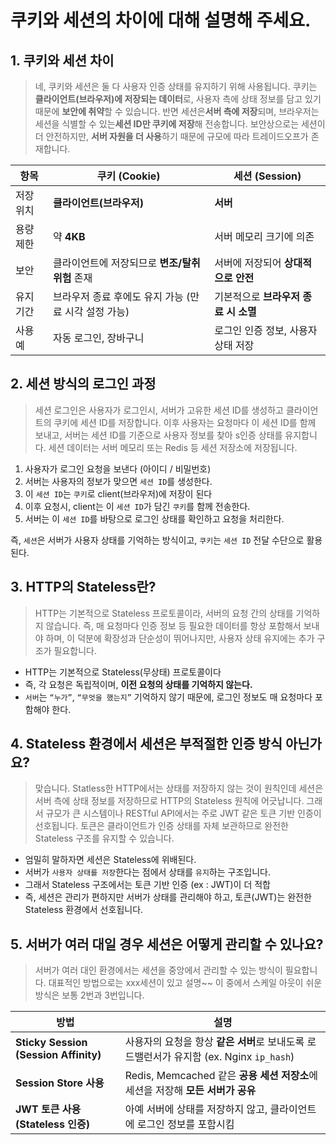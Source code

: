# 쿠키와 세션의 차이에 대해 설명해 주세요.

## 1. 쿠키와 세션 차이

> 
> 
> 
> 네, 쿠키와 세션은 둘 다 사용자 인증 상태를 유지하기 위해 사용됩니다.
> 쿠키는 **클라이언트(브라우저)에 저장되는 데이터**로, 사용자 측에 상태 정보를 담고 있기 때문에 **보안에 취약**할 수 있습니다.
> 반면 세션은**서버 측에 저장**되며, 브라우저는 세션을 식별할 수 있는**세션 ID만 쿠키에 저장**해 전송합니다.
> 보안상으로는 세션이 더 안전하지만, **서버 자원을 더 사용**하기 때문에 규모에 따라 트레이드오프가 존재합니다.
> 

| 항목 | 쿠키 (Cookie) | 세션 (Session) |
| --- | --- | --- |
| 저장 위치 | **클라이언트(브라우저)** | **서버** |
| 용량 제한 | 약 **4KB** | 서버 메모리 크기에 의존 |
| 보안 | 클라이언트에 저장되므로 **변조/탈취 위험** 존재 | 서버에 저장되어 **상대적으로 안전** |
| 유지 기간 | 브라우저 종료 후에도 유지 가능 (만료 시각 설정 가능) | 기본적으로 **브라우저 종료 시 소멸** |
| 사용 예 | 자동 로그인, 장바구니 | 로그인 인증 정보, 사용자 상태 저장 |

## 2. 세션 방식의 로그인 과정

> 세션 로그인은 사용자가 로그인시, 서버가 고유한 세션 ID를 생성하고 클라이언트의 쿠키에 세션 ID를 저장합니다.
이후 사용자는 요청마다 이 세션 ID를 함께 보내고, 서버는 세션 ID를 기준으로 사용자 정보를 찾아 s인증 상태를 유지합니다. 
세션 데이터는 서버 메모리 또는 Redis 등 세션 저장소에 저장됩니다.
> 
1. 사용자가 로그인 요청을 보낸다 (아이디 / 비밀번호)
2. 서버는 사용자의 정보가 맞으면 `세션 ID`를 생성한다.
3. 이 `세션 ID`는  `쿠키`로 client(브라우저)에 저장이 된다
4. 이후 요청시, client는 이 `세션 ID`가 담긴 `쿠키`를 함께 전송한다.
5. 서버는 이 `세션 ID`를 바탕으로 로그인 상태를 확인하고 요청을 처리한다.

즉, `세션`은 서버가 사용자 상태를 기억하는 방식이고, `쿠키`는 `세션 ID` 전달 수단으로 활용된다.

## 3. HTTP의 Stateless란?

> HTTP는 기본적으로 Stateless 프로토콜이라, 서버의 요청 간의 상태를 기억하지 않습니다.
즉, 매 요청마다 인증 정보 등 필요한 데이터를 항상 포함해서 보내야 하며, 
이 덕분에 확장성과 단순성이 뛰어나지만, 사용자 상태 유지에는 추가 구조가 필요합니다.
> 
- HTTP는 기본적으로 Stateless(무상태) 프로토콜이다
- 즉, 각 요청은 독립적이며, **이전 요청의 상태를 기억하지 않는다.**
- `서버`는 `“누가”`, `“무엇을 했는지”` 기억하지 않기 때문에, 로그인 정보도 매 요청마다 포함해야 한다.

## 4. Stateless 환경에서 세션은 부적절한 인증 방식 아닌가요?

> 맞습니다.
Statless한 HTTP에서는 상태를 저장하지 않는 것이 원칙인데
세션은 서버 측에 상태 정보를 저장하므로 HTTP의 Stateless 원칙에 어긋납니다.
그래서 규모가 큰 시스템이나 RESTful API에서는 주로 JWT 같은 토큰 기반 인증이 선호됩니다.
토큰은 클라이언트가 인증 상태를 자체 보관하므로 완전한 Stateless 구조를 유지할 수 있습니다.
> 
- 엄밀히 말하자면 세션은 Stateless에 위배된다.
- 서버가 `사용자 상태를 저장`한다는 점에서 상태를 `유지`하는 구조입니다.
- 그래서 Stateless 구조에서는 토큰 기반 인증 (ex : JWT)이 더 적합
- 즉, 세션은 관리가 편하지만 서버가 상태를 관리해야 하고, 토큰(JWT)는 완전한 Stateless 환경에서 선호됩니다.

## 5. 서버가 여러 대일 경우 세션은 어떻게 관리할 수 있나요?

> 서버가 여러 대인 환경에서는 세션을 중앙에서 관리할 수 있는 방식이 필요합니다.
대표적인 방법으로는 xxx세션이 있고 설명~~
이 중에서 스케일 아웃이 쉬운 방식은 보통 2번과 3번입니다.
> 

| 방법 | 설명 |
| --- | --- |
| **Sticky Session (Session Affinity)** | 사용자의 요청을 항상 **같은 서버**로 보내도록 로드밸런서가 유지함 (ex. Nginx `ip_hash`) |
| **Session Store 사용** | Redis, Memcached 같은 **공용 세션 저장소**에 세션을 저장해 **모든 서버가 공유** |
| **JWT 토큰 사용 (Stateless 인증)** | 아예 서버에 상태를 저장하지 않고, 클라이언트에 로그인 정보를 포함시킴 |
